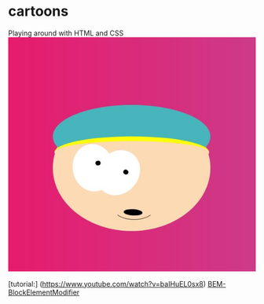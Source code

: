 # cartoons
Playing around with HTML and CSS
![Cartoon](https://github.com/dianavile/cartoons/blob/main/assets/Cartoon.JPG)


[tutorial:] (https://www.youtube.com/watch?v=baIHuEL0sx8)
[BEM-BlockElementModifier]()
